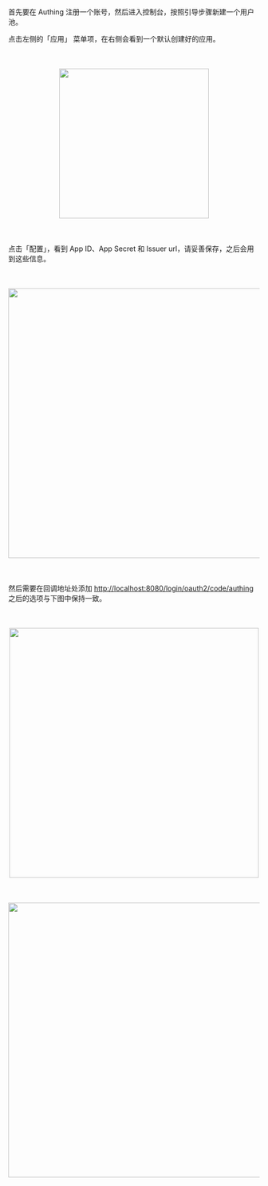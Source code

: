 <IntegrationDetailCard title="配置 Authing">
首先要在 Authing 注册一个账号，然后进入控制台，按照引导步骤新建一个用户池。

点击左侧的「应用」 菜单项，在右侧会看到一个默认创建好的应用。

<img src="@imagesZhCn/integration/spring-security/step2-1.png" height=300 style="display:block;margin:50px auto;">

点击「配置」，看到 App ID、App Secret 和 Issuer url，请妥善保存，之后会用到这些信息。

<img src="@imagesZhCn/integration/spring-security/step2-2.png" height=540 style="display:block;margin:50px auto;">

然后需要在回调地址处添加 [http://localhost:8080/login/oauth2/code/authing](http://localhost:8080/login/oauth2/code/authing) 之后的选项与下图中保持一致。

<img src="@imagesZhCn/integration/spring-security/step2-3.png" height=500 style="display:block;margin:50px auto;">
<img src="@imagesZhCn/integration/spring-security/step2-4.png" height=550 style="display:block;margin:50px auto;">
</IntegrationDetailCard>
